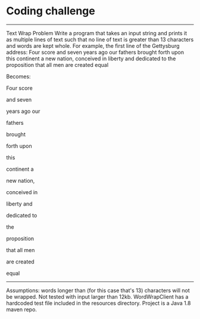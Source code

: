 
# Coding challenge
*********************************************************************************************
Text Wrap Problem
Write a program that takes an input string and prints it as multiple lines of text such that no line of text is greater than 13 characters and words are kept whole.
For example, the first line of the Gettysburg address:
Four score and seven years ago our fathers brought forth upon this continent a new nation, conceived in liberty and dedicated to the proposition that all men are created equal 

Becomes:

Four score 

and seven

years ago our

fathers

brought

forth upon

this

continent a

new nation,

conceived in

liberty and

dedicated to

the

proposition

that all men

are created

equal


*********************************************************************************************

Assumptions:
words longer than <limit> (for this case that's 13) characters will not be wrapped.
Not tested with input larger than 12kb.
WordWrapClient has a hardcoded test file included in the resources directory.
Project is a Java 1.8 maven repo.
